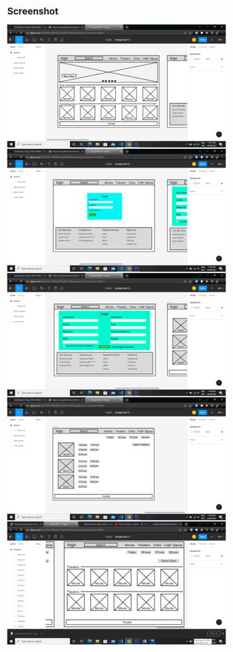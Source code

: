 ## Screenshot

![](Assignment/Assignment5/Screenshot%20(13).png)
![](Assignment/Assignment5/Screenshot%20(14).png)
![](Assignment/Assignment5/Screenshot%20(15).png)
![](Assignment/Assignment5/Screenshot%20(16).png)
![](Assignment/Assignment5/Screenshot%20(17).png)
